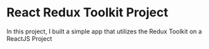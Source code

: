 # React Redux Toolkit Project

In this project, I built a simple app that utilizes the Redux Toolkit on a ReactJS Project
